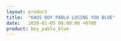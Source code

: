 ```yaml
---
layout: product
title:  "KAOS BOY PABLO LOSING YOU BLUE"
date:   2020-01-05 00:00:00 +0700
product: boy_pablo_blue
---
```


